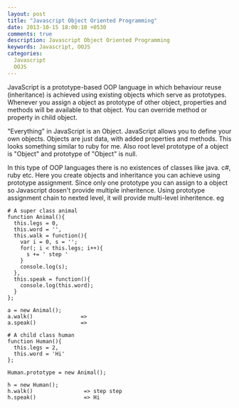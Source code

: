 ```yaml
---
layout: post
title: "Javascript Object Oriented Programming"
date: 2013-10-15 18:00:18 +0530
comments: true
description: Javascript Object Oriented Programming
keywords: Javascript, OOJS
categories:
  Javascript
  OOJS 
---
```


JavaScript is a prototype-based OOP language in which behaviour reuse 
(inheritance) is achieved using existing objects which serve as prototypes. Whenever you 
assign a object as prototype of other object, properties and methods will be available to 
that object. <!--more-->You can override method or property in child object.


"Everything" in JavaScript is an Object. JavaScript allows you to define your own objects.
Objects are just data, with added properties and methods. This looks something similar to 
ruby for me. Also root level prototype of a object is "Object" and prototype of "Object" 
is null. 

In this type of OOP languages there is no existences of classes like java. c#, ruby etc.
Here you create objects and inheritance you can achieve using prototype assignment. 
Since only one prototype you can assign to a object so Javascript dosen't provide multiple
inheritence. Using prototype assignment chain to nexted level, it will provide multi-level 
inheritence. eg

    # A super class animal
    function Animal(){
      this.legs = 0,
      this.word = '',
      this.walk = function(){
        var i = 0, s = '';
        for(; i < this.legs; i++){
          s += ' step '
        }
        console.log(s);
      },
      this.speak = function(){
        console.log(this.word);
      }
    };

    a = new Animal();
    a.walk()               => 
    a.speak()              => 

    # A child class human
    function Human(){
      this.legs = 2,
      this.word = 'Hi'
    };
    
    Human.prototype = new Animal();
    
    h = new Human();
    h.walk()                => step step 
    h.speak()               => Hi









